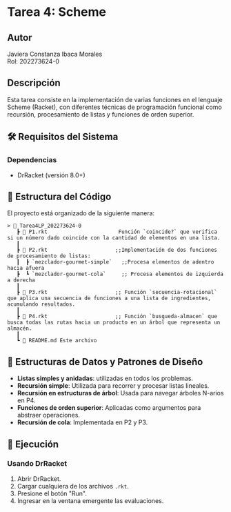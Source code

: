 # Tarea 4: Scheme

## Autor
Javiera Constanza Ibaca Morales  
Rol: 202273624-0

## Descripción
Esta tarea consiste en la implementación de varias funciones en el lenguaje Scheme (Racket), con diferentes técnicas de programación funcional como recursión, procesamiento de listas y funciones de orden superior.

## 🛠️ Requisitos del Sistema

### Dependencias
- DrRacket (versión 8.0+)

## 📁 Estructura del Código

El proyecto está organizado de la siguiente manera:  
```
> 📁 Tarea4LP_202273624-0  
   ┣ 📄 P1.rkt                       Función `coincide?` que verifica si un número dado coincide con la cantidad de elementos en una lista.
   ┃
   ┣ 📄 P2.rkt                      ;;Implementación de dos funciones de procesamiento de listas:  
   ┃  ┣ `mezclador-gourmet-simple`   ;;Procesa elementos de adentro hacia afuera
   ┣  ┗ `mezclador-gourmet-cola`     ;; Procesa elementos de izquierda a derecha  
   ┃ 
   ┣ 📄 P3.rkt                      ;; Función `secuencia-rotacional` que aplica una secuencia de funciones a una lista de ingredientes, acumulando resultados.   
   ┃
   ┣ 📄 P4.rkt                      ;; Función `busqueda-almacen` que busca todas las rutas hacia un producto en un árbol que representa un almacén.
   ┃
   ┗ 📄 README.md Este archivo
```
## 🧩 Estructuras de Datos y Patrones de Diseño
- **Listas simples y anidadas**: utilizadas en todos los problemas.
- **Recursión simple**: Utilizada para recorrer y procesar listas lineales.
- **Recursión en estructuras de árbol**: Usada para navegar árboles N-arios en P4.
- **Funciones de orden superior**: Aplicadas como argumentos para abstraer operaciones.
- **Recursión de cola**: Implementada en P2 y P3.

## 🚀 Ejecución

### Usando DrRacket
1. Abrir DrRacket.
2. Cargar cualquiera de los archivos `.rkt`.
3. Presione el botón "Run".
4. Ingresar en la ventana emergente las evaluaciones.
